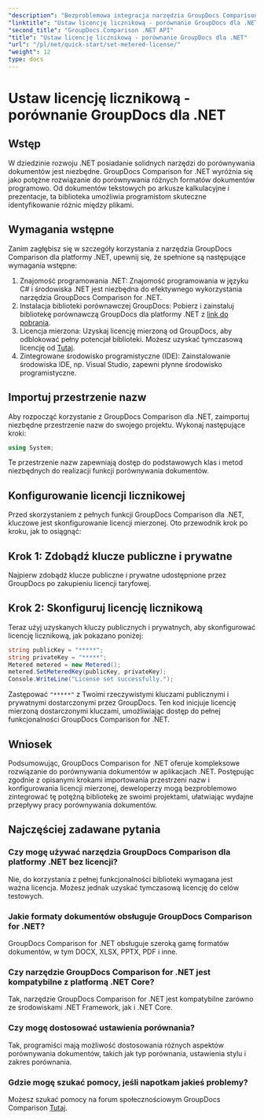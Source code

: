 ```yaml
---
"description": "Bezproblemowa integracja narzędzia GroupDocs Comparison for .NET ze projektami .NET zapewnia wydajne przepływy pracy związane z porównywaniem dokumentów."
"linktitle": "Ustaw licencję licznikową - porównanie GroupDocs dla .NET"
"second_title": "GroupDocs.Comparison .NET API"
"title": "Ustaw licencję licznikową - porównanie GroupDocs dla .NET"
"url": "/pl/net/quick-start/set-metered-license/"
"weight": 12
type: docs
---
```

# Ustaw licencję licznikową - porównanie GroupDocs dla .NET

## Wstęp
W dziedzinie rozwoju .NET posiadanie solidnych narzędzi do porównywania dokumentów jest niezbędne. GroupDocs Comparison for .NET wyróżnia się jako potężne rozwiązanie do porównywania różnych formatów dokumentów programowo. Od dokumentów tekstowych po arkusze kalkulacyjne i prezentacje, ta biblioteka umożliwia programistom skuteczne identyfikowanie różnic między plikami.
## Wymagania wstępne
Zanim zagłębisz się w szczegóły korzystania z narzędzia GroupDocs Comparison dla platformy .NET, upewnij się, że spełnione są następujące wymagania wstępne:
1. Znajomość programowania .NET: Znajomość programowania w języku C# i środowiska .NET jest niezbędna do efektywnego wykorzystania narzędzia GroupDocs Comparison for .NET.
2. Instalacja biblioteki porównawczej GroupDocs: Pobierz i zainstaluj bibliotekę porównawczą GroupDocs dla platformy .NET z [link do pobrania](https://releases.groupdocs.com/comparison/net/).
3. Licencja mierzona: Uzyskaj licencję mierzoną od GroupDocs, aby odblokować pełny potencjał biblioteki. Możesz uzyskać tymczasową licencję od [Tutaj](https://purchase.groupdocs.com/temporary-license/).
4. Zintegrowane środowisko programistyczne (IDE): Zainstalowanie środowiska IDE, np. Visual Studio, zapewni płynne środowisko programistyczne.

## Importuj przestrzenie nazw
Aby rozpocząć korzystanie z GroupDocs Comparison dla .NET, zaimportuj niezbędne przestrzenie nazw do swojego projektu. Wykonaj następujące kroki:

```csharp
using System;
```
Te przestrzenie nazw zapewniają dostęp do podstawowych klas i metod niezbędnych do realizacji funkcji porównywania dokumentów.
## Konfigurowanie licencji licznikowej
Przed skorzystaniem z pełnych funkcji GroupDocs Comparison dla .NET, kluczowe jest skonfigurowanie licencji mierzonej. Oto przewodnik krok po kroku, jak to osiągnąć:
## Krok 1: Zdobądź klucze publiczne i prywatne
Najpierw zdobądź klucze publiczne i prywatne udostępnione przez GroupDocs po zakupieniu licencji taryfowej.
## Krok 2: Skonfiguruj licencję licznikową
Teraz użyj uzyskanych kluczy publicznych i prywatnych, aby skonfigurować licencję licznikową, jak pokazano poniżej:
```csharp
string publicKey = "*****";
string privateKey = "*****";
Metered metered = new Metered();
metered.SetMeteredKey(publicKey, privateKey);
Console.WriteLine("License set successfully.");
```
Zastępować `"*****"` z Twoimi rzeczywistymi kluczami publicznymi i prywatnymi dostarczonymi przez GroupDocs. Ten kod inicjuje licencję mierzoną dostarczonymi kluczami, umożliwiając dostęp do pełnej funkcjonalności GroupDocs Comparison for .NET.

## Wniosek
Podsumowując, GroupDocs Comparison for .NET oferuje kompleksowe rozwiązanie do porównywania dokumentów w aplikacjach .NET. Postępując zgodnie z opisanymi krokami importowania przestrzeni nazw i konfigurowania licencji mierzonej, deweloperzy mogą bezproblemowo zintegrować tę potężną bibliotekę ze swoimi projektami, ułatwiając wydajne przepływy pracy porównywania dokumentów.
## Najczęściej zadawane pytania
### Czy mogę używać narzędzia GroupDocs Comparison dla platformy .NET bez licencji?
Nie, do korzystania z pełnej funkcjonalności biblioteki wymagana jest ważna licencja. Możesz jednak uzyskać tymczasową licencję do celów testowych.
### Jakie formaty dokumentów obsługuje GroupDocs Comparison for .NET?
GroupDocs Comparison for .NET obsługuje szeroką gamę formatów dokumentów, w tym DOCX, XLSX, PPTX, PDF i inne.
### Czy narzędzie GroupDocs Comparison for .NET jest kompatybilne z platformą .NET Core?
Tak, narzędzie GroupDocs Comparison for .NET jest kompatybilne zarówno ze środowiskami .NET Framework, jak i .NET Core.
### Czy mogę dostosować ustawienia porównania?
Tak, programiści mają możliwość dostosowania różnych aspektów porównywania dokumentów, takich jak typ porównania, ustawienia stylu i zakres porównania.
### Gdzie mogę szukać pomocy, jeśli napotkam jakieś problemy?
Możesz szukać pomocy na forum społecznościowym GroupDocs Comparison [Tutaj](https://forum.groupdocs.com/c/comparison/12).